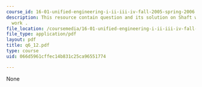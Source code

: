 ```yaml
---
course_id: 16-01-unified-engineering-i-ii-iii-iv-fall-2005-spring-2006
description: This resource contain question and its solution on Shaft work and Flow
  work .
file_location: /coursemedia/16-01-unified-engineering-i-ii-iii-iv-fall-2005-spring-2006/066d5961cffec14b831c25ca96551774_q6_12.pdf
file_type: application/pdf
layout: pdf
title: q6_12.pdf
type: course
uid: 066d5961cffec14b831c25ca96551774

---
```

None